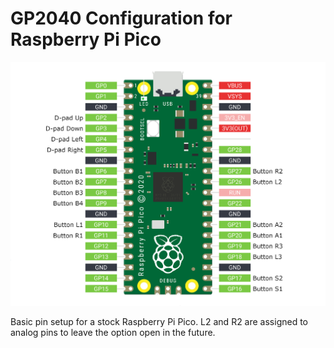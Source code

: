 # GP2040 Configuration for Raspberry Pi Pico

![Pin Mapping](assets/PinMapping.png)

Basic pin setup for a stock Raspberry Pi Pico. L2 and R2 are assigned to analog pins to leave the option open in the future.
